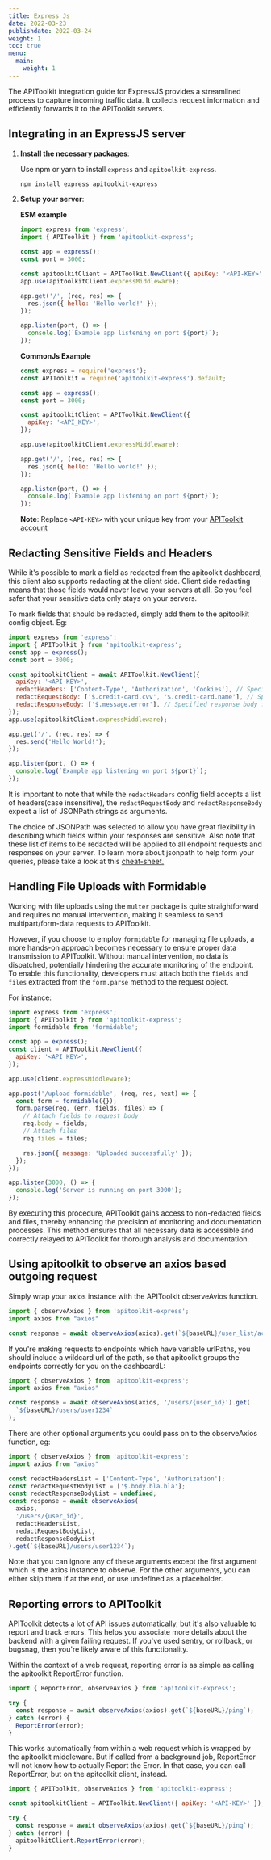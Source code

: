 ```yaml
---
title: Express Js
date: 2022-03-23
publishdate: 2022-03-24
weight: 1
toc: true
menu:
  main:
    weight: 1
---
```


The APIToolkit integration guide for ExpressJS provides a streamlined process to capture incoming traffic data. It collects request information and efficiently forwards it to the APIToolkit servers.

## Integrating in an ExpressJS server

1. **Install the necessary packages**:

   Use npm or yarn to install `express` and `apitoolkit-express`.

   ```bash
   npm install express apitoolkit-express
   ```

2. **Setup your server**:

   **ESM example**

   ```javascript
   import express from 'express';
   import { APIToolkit } from 'apitoolkit-express';

   const app = express();
   const port = 3000;

   const apitoolkitClient = APIToolkit.NewClient({ apiKey: '<API-KEY>' });
   app.use(apitoolkitClient.expressMiddleware);

   app.get('/', (req, res) => {
     res.json({ hello: 'Hello world!' });
   });

   app.listen(port, () => {
     console.log(`Example app listening on port ${port}`);
   });
   ```

   **CommonJs Example**

   ```javascript
   const express = require('express');
   const APIToolkit = require('apitoolkit-express').default;

   const app = express();
   const port = 3000;

   const apitoolkitClient = APIToolkit.NewClient({
     apiKey: '<API_KEY>',
   });

   app.use(apitoolkitClient.expressMiddleware);

   app.get('/', (req, res) => {
     res.json({ hello: 'Hello world!' });
   });

   app.listen(port, () => {
     console.log(`Example app listening on port ${port}`);
   });
   ```

   **Note**: Replace `<API-KEY>` with your unique key from your [APIToolkit account](apitoolkit.io)

## Redacting Sensitive Fields and Headers

While it's possible to mark a field as redacted from the apitoolkit dashboard, this client also supports redacting at the client side. Client side redacting means that those fields would never leave your servers at all. So you feel safer that your sensitive data only stays on your servers.

To mark fields that should be redacted, simply add them to the apitoolkit config object. Eg:

```js
import express from 'express';
import { APIToolkit } from 'apitoolkit-express';
const app = express();
const port = 3000;

const apitoolkitClient = await APIToolkit.NewClient({
  apiKey: '<API-KEY>',
  redactHeaders: ['Content-Type', 'Authorization', 'Cookies'], // Specified headers will be redacted
  redactRequestBody: ['$.credit-card.cvv', '$.credit-card.name'], // Specified request bodies fields will be redacted
  redactResponseBody: ['$.message.error'], // Specified response body fields will be redacted
});
app.use(apitoolkitClient.expressMiddleware);

app.get('/', (req, res) => {
  res.send('Hello World!');
});

app.listen(port, () => {
  console.log(`Example app listening on port ${port}`);
});
```

It is important to note that while the `redactHeaders` config field accepts a list of headers(case insensitive), the `redactRequestBody` and `redactResponseBody` expect a list of JSONPath strings as arguments.

The choice of JSONPath was selected to allow you have great flexibility in describing which fields within your responses are sensitive. Also note that these list of items to be redacted will be applied to all endpoint requests and responses on your server. To learn more about jsonpath to help form your queries, please take a look at this [cheat-sheet.](https://lzone.de/cheat-sheet/JSONPath)

## Handling File Uploads with Formidable

Working with file uploads using the `multer` package is quite straightforward and requires no manual intervention, making it seamless to send multipart/form-data requests to APIToolkit.

However, if you choose to employ `formidable` for managing file uploads, a more hands-on approach becomes necessary to ensure proper data transmission to APIToolkit. Without manual intervention, no data is dispatched, potentially hindering the accurate monitoring of the endpoint. To enable this functionality, developers must attach both the `fields` and `files` extracted from the `form.parse` method to the request object.

For instance:

```js
import express from 'express';
import { APIToolkit } from 'apitoolkit-express';
import formidable from 'formidable';

const app = express();
const client = APIToolkit.NewClient({
  apiKey: '<API_KEY>',
});

app.use(client.expressMiddleware);

app.post('/upload-formidable', (req, res, next) => {
  const form = formidable({});
  form.parse(req, (err, fields, files) => {
    // Attach fields to request body
    req.body = fields;
    // Attach files
    req.files = files;

    res.json({ message: 'Uploaded successfully' });
  });
});

app.listen(3000, () => {
  console.log('Server is running on port 3000');
});
```

By executing this procedure, APIToolkit gains access to non-redacted fields and files, thereby enhancing the precision of monitoring and documentation processes. This method ensures that all necessary data is accessible and correctly relayed to APIToolkit for thorough analysis and documentation.

## Using apitoolkit to observe an axios based outgoing request

Simply wrap your axios instance with the APIToolkit observeAvios function.

```typescript
import { observeAxios } from 'apitoolkit-express';
import axios from "axios"

const response = await observeAxios(axios).get(`${baseURL}/user_list/active`);
```

If you're making requests to endpoints which have variable urlPaths, you should include a wildcard url of the path, so that apitoolkit groups the endpoints correctly for you on the dashboardL:

```typescript
import { observeAxios } from 'apitoolkit-express';
import axios from "axios"

const response = await observeAxios(axios, '/users/{user_id}').get(
  `${baseURL}/users/user1234`
);
```

There are other optional arguments you could pass on to the observeAxios function, eg:

```typescript
import { observeAxios } from 'apitoolkit-express';
import axios from "axios"

const redactHeadersList = ['Content-Type', 'Authorization'];
const redactRequestBodyList = ['$.body.bla.bla'];
const redactResponseBodyList = undefined;
const response = await observeAxios(
  axios,
  '/users/{user_id}',
  redactHeadersList,
  redactRequestBodyList,
  redactResponseBodyList
).get(`${baseURL}/users/user1234`);
```

Note that you can ignore any of these arguments except the first argument which is the axios instance to observe.
For the other arguments, you can either skip them if at the end, or use undefined as a placeholder.

## Reporting errors to APIToolkit

APIToolkit detects a lot of API issues automatically, but it's also valuable to report and track errors. This helps you associate more details about the backend with a given failing request.
If you've used sentry, or rollback, or bugsnag, then you're likely aware of this functionality.

Within the context of a web request, reporting error is as simple as calling the apitoolkit ReportError function.

```typescript
import { ReportError, observeAxios } from 'apitoolkit-express';

try {
  const response = await observeAxios(axios).get(`${baseURL}/ping`);
} catch (error) {
  ReportError(error);
}
```

This works automatically from within a web request which is wrapped by the apitoolkit middleware. But if called from a background job, ReportError will not know how to actually Report the Error.
In that case, you can call ReportError, but on the apitoolkit client, instead.

```js
import { APIToolkit, observeAxios } from 'apitoolkit-express';

const apitoolkitClient = APIToolkit.NewClient({ apiKey: '<API-KEY>' });

try {
  const response = await observeAxios(axios).get(`${baseURL}/ping`);
} catch (error) {
  apitoolkitClient.ReportError(error);
}
```
